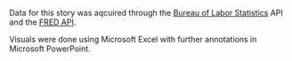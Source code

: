 Data for this story was aqcuired through the [Bureau of Labor Statistics](https://www.bls.gov/developers/home.htm) API and the [FRED API](https://fred.stlouisfed.org/docs/api/fred/). 

Visuals were done using Microsoft Excel with further annotations in Microsoft PowerPoint. 